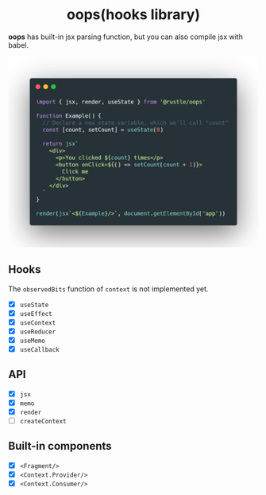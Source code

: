 <h1 align="center">
  oops(hooks library)
</h1>

**oops** has built-in jsx parsing function, but you can also compile jsx with babel.

<p align="center">
  <img src="./docs/img/demo.png" width="572" alt="oops demo" />
</p>


## Hooks
The `observedBits` function of `context` is not implemented yet.

+ [x] `useState`
+ [x] `useEffect`
+ [x] `useContext`
+ [x] `useReducer`
+ [x] `useMemo`
+ [x] `useCallback`

## API
+ [x] `jsx`
+ [x] `memo`
+ [x] `render`
+ [ ] `createContext`

## Built-in components
+ [x] `<Fragment/>`
+ [x] `<Context.Provider/>`
+ [x] `<Context.Consumer/>`